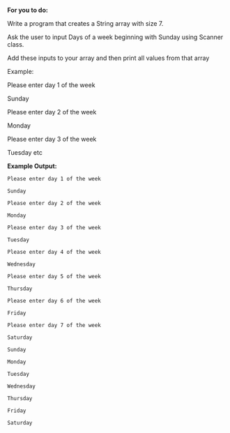 **For you to do:**

Write a program that creates a String array with size 7.

Ask the user to input Days of a week
beginning with Sunday using Scanner class.

Add these inputs to your array and then print all values
from that array

Example:

Please enter day 1 of the week

Sunday

Please enter day 2 of the week

Monday

Please enter day 3 of the week

Tuesday etc

**Example Output:**

```
Please enter day 1 of the week
```

```
Sunday
```

```
Please enter day 2 of the week
```

```
Monday
```

```
Please enter day 3 of the week
```

```
Tuesday
```

```
Please enter day 4 of the week
```

```
Wednesday
```

```
Please enter day 5 of the week
```

```
Thursday
```

```
Please enter day 6 of the week
```

```
Friday
```

```
Please enter day 7 of the week
```

```
Saturday
```

```
Sunday
```

```
Monday
```

```
Tuesday
```

```
Wednesday
```

```
Thursday
```

```
Friday
```

```
Saturday
```